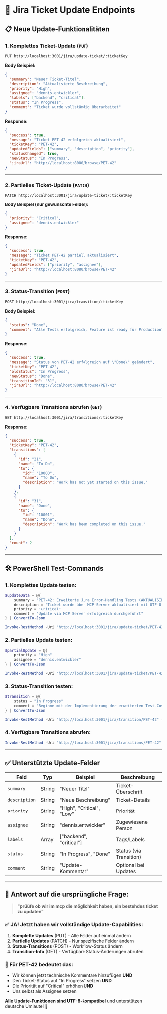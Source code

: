 # 🔄 Jira Ticket Update Endpoints

## 📋 **Neue Update-Funktionalitäten**

### 1. **Komplettes Ticket-Update** (`PUT`)
```
PUT http://localhost:3001/jira/update-ticket/:ticketKey
```

**Body Beispiel:**
```json
{
  "summary": "Neuer Ticket-Titel",
  "description": "Aktualisierte Beschreibung",
  "priority": "High",
  "assignee": "dennis.entwickler",
  "labels": ["backend", "critical"],
  "status": "In Progress",
  "comment": "Ticket wurde vollständig überarbeitet"
}
```

**Response:**
```json
{
  "success": true,
  "message": "Ticket PET-42 erfolgreich aktualisiert",
  "ticketKey": "PET-42",
  "updatedFields": ["summary", "description", "priority"],
  "statusChanged": true,
  "newStatus": "In Progress",
  "jiraUrl": "http://localhost:8080/browse/PET-42"
}
```

---

### 2. **Partielles Ticket-Update** (`PATCH`)
```
PATCH http://localhost:3001/jira/update-ticket/:ticketKey
```

**Body Beispiel (nur gewünschte Felder):**
```json
{
  "priority": "Critical",
  "assignee": "dennis.entwickler"
}
```

**Response:**
```json
{
  "success": true,
  "message": "Ticket PET-42 partiell aktualisiert",
  "ticketKey": "PET-42",
  "updatedFields": ["priority", "assignee"],
  "jiraUrl": "http://localhost:8080/browse/PET-42"
}
```

---

### 3. **Status-Transition** (`POST`)
```
POST http://localhost:3001/jira/transition/:ticketKey
```

**Body Beispiel:**
```json
{
  "status": "Done",
  "comment": "Alle Tests erfolgreich, Feature ist ready für Production"
}
```

**Response:**
```json
{
  "success": true,
  "message": "Status von PET-42 erfolgreich auf \"Done\" geändert",
  "ticketKey": "PET-42",
  "oldStatus": "In Progress",
  "newStatus": "Done",
  "transitionId": "31",
  "jiraUrl": "http://localhost:8080/browse/PET-42"
}
```

---

### 4. **Verfügbare Transitions abrufen** (`GET`)
```
GET http://localhost:3001/jira/transitions/:ticketKey
```

**Response:**
```json
{
  "success": true,
  "ticketKey": "PET-42",
  "transitions": [
    {
      "id": "21",
      "name": "To Do",
      "to": {
        "id": "10000",
        "name": "To Do",
        "description": "Work has not yet started on this issue."
      }
    },
    {
      "id": "31",
      "name": "Done",
      "to": {
        "id": "10001",
        "name": "Done",
        "description": "Work has been completed on this issue."
      }
    }
  ],
  "count": 2
}
```

---

## 🛠️ **PowerShell Test-Commands**

### **1. Komplettes Update testen:**
```powershell
$updateData = @{
    summary = "PET-42: Erweiterte Jira Error-Handling Tests (AKTUALISIERT)"
    description = "Ticket wurde über MCP-Server aktualisiert mit UTF-8 Support"
    priority = "Critical"
    comment = "Update via MCP Server erfolgreich durchgeführt"
} | ConvertTo-Json

Invoke-RestMethod -Uri "http://localhost:3001/jira/update-ticket/PET-42" -Method PUT -Body $updateData -ContentType "application/json; charset=utf-8"
```

### **2. Partielles Update testen:**
```powershell
$partialUpdate = @{
    priority = "High"
    assignee = "dennis.entwickler"
} | ConvertTo-Json

Invoke-RestMethod -Uri "http://localhost:3001/jira/update-ticket/PET-42" -Method PATCH -Body $partialUpdate -ContentType "application/json; charset=utf-8"
```

### **3. Status-Transition testen:**
```powershell
$transition = @{
    status = "In Progress"
    comment = "Beginne mit der Implementierung der erweiterten Test-Coverage"
} | ConvertTo-Json

Invoke-RestMethod -Uri "http://localhost:3001/jira/transition/PET-42" -Method POST -Body $transition -ContentType "application/json; charset=utf-8"
```

### **4. Verfügbare Transitions abrufen:**
```powershell
Invoke-RestMethod -Uri "http://localhost:3001/jira/transitions/PET-42" -Method GET
```

---

## ✅ **Unterstützte Update-Felder**

| **Feld** | **Typ** | **Beispiel** | **Beschreibung** |
|----------|---------|--------------|------------------|
| `summary` | String | "Neuer Titel" | Ticket-Überschrift |
| `description` | String | "Neue Beschreibung" | Ticket-Details |
| `priority` | String | "High", "Critical", "Low" | Priorität |
| `assignee` | String | "dennis.entwickler" | Zugewiesene Person |
| `labels` | Array | ["backend", "critical"] | Tags/Labels |
| `status` | String | "In Progress", "Done" | Status (via Transition) |
| `comment` | String | "Update-Kommentar" | Optional bei Updates |

---

## 🚀 **Antwort auf die ursprüngliche Frage:**

> **"prüüfe ob wir im mcp die möglichkeit haben, ein bestehdes ticket zu updaten"**

### ✅ **JA! Jetzt haben wir vollständige Update-Capabilities:**

1. **Komplette Updates** (PUT) - Alle Felder auf einmal ändern
2. **Partielle Updates** (PATCH) - Nur spezifische Felder ändern  
3. **Status-Transitions** (POST) - Workflow-Status ändern
4. **Transition-Info** (GET) - Verfügbare Status-Änderungen abrufen

### 🎯 **Für PET-42 bedeutet das:**
- Wir können jetzt technische Kommentare hinzufügen **UND**
- Den Ticket-Status auf "In Progress" setzen **UND**  
- Die Priorität auf "Critical" erhöhen **UND**
- Uns selbst als Assignee setzen

**Alle Update-Funktionen sind UTF-8-kompatibel** und unterstützen deutsche Umlaute! 🎉
